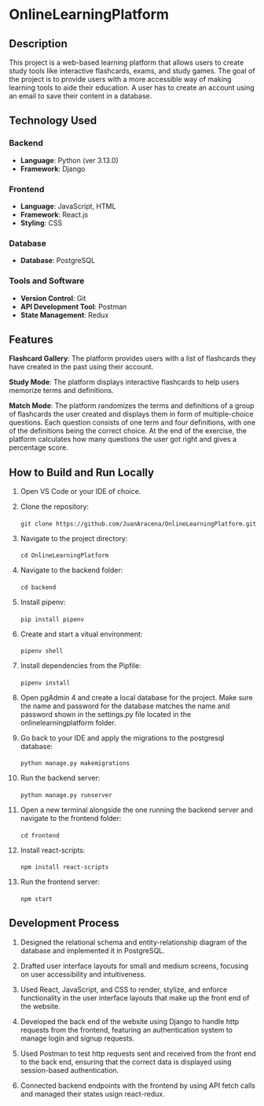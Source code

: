 ﻿# OnlineLearningPlatform

## Description
This project is a web-based learning platform that allows users to create study tools like interactive flashcards, exams, and study games. The goal of the project is to provide users with a more accessible way of making learning tools to aide their education. A user has to create an account using an email to save their content in a database.

## Technology Used
### Backend
  - **Language**: Python (ver 3.13.0)
  - **Framework**: Django

### Frontend
  - **Language**: JavaScript, HTML
  - **Framework**: React.js
  - **Styling**: CSS

### Database
  - **Database**: PostgreSQL

### Tools and Software
  - **Version Control**: Git
  - **API Development Tool**: Postman
  - **State Management**: Redux

## Features
**Flashcard Gallery**: The platform provides users with a list of flashcards they have created in the past using their account.

**Study Mode**: The platform displays interactive flashcards to help users memorize terms and definitions.

**Match Mode**: The platform randomizes the terms and definitions of a group of flashcards the user created and displays them in form of multiple-choice questions. Each question consists of one term and four definitions, with one of the definitions being the correct choice. At the end of the exercise, the platform calculates how many questions the user got right and gives a percentage score.

## How to Build and Run Locally
1. Open VS Code or your IDE of choice.

2. Clone the repository:
    ####
       git clone https://github.com/JuanAracena/OnlineLearningPlatform.git
   
3. Navigate to the project directory:
    ####
       cd OnlineLearningPlatform

4. Navigate to the backend folder:
    ####
       cd backend
   
5. Install pipenv:
    ####
       pip install pipenv
   
6. Create and start a vitual environment:
    ####
       pipenv shell
   
7. Install dependencies from the Pipfile:
    ####
       pipenv install
   
8. Open pgAdmin 4 and create a local database for the project. Make sure the name and password for the database matches the name and password shown in the settings.py file located in the onlinelearningplatform folder.

9. Go back to your IDE and apply the migrations to the postgresql database:
    ####
       python manage.py makemigrations

10. Run the backend server:
    ####
        python manage.py runserver

11. Open a new terminal alongside the one running the backend server and navigate to the frontend folder:
    ####
        cd frontend

12. Install react-scripts:
    ####
        npm install react-scripts

13. Run the frontend server:
    ####
        npm start

## Development Process

  1.  Designed the relational schema and entity-relationship diagram of the database and implemented it in PostgreSQL.
  
  2.  Drafted user interface layouts for small and medium screens, focusing on user accessibility and intuitiveness.
    
  3.  Used React, JavaScript, and CSS to render, stylize, and enforce functionality in the user interface layouts that make up the front end of the website.

  4.  Developed the back end of the website using Django to handle http requests from the frontend, featuring an authentication system to manage login and signup requests.

  5.  Used Postman to test http requests sent and received from the front end to the back end, ensuring that the correct data is displayed using session-based authentication.
  
  6.  Connected backend endpoints with the frontend by using API fetch calls and managed their states usign react-redux.


